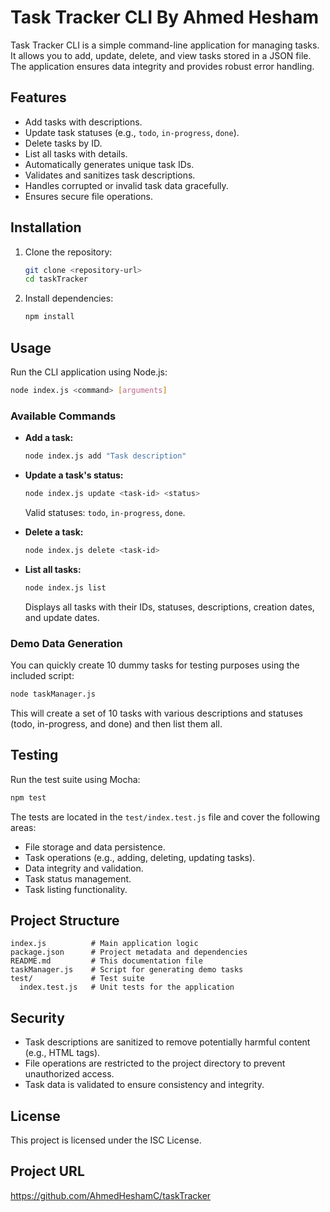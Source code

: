 # Task Tracker CLI By Ahmed Hesham

Task Tracker CLI is a simple command-line application for managing tasks. It allows you to add, update, delete, and view tasks stored in a JSON file. The application ensures data integrity and provides robust error handling.

## Features

- Add tasks with descriptions.
- Update task statuses (e.g., `todo`, `in-progress`, `done`).
- Delete tasks by ID.
- List all tasks with details.
- Automatically generates unique task IDs.
- Validates and sanitizes task descriptions.
- Handles corrupted or invalid task data gracefully.
- Ensures secure file operations.

## Installation

1. Clone the repository:
   ```bash
   git clone <repository-url>
   cd taskTracker
   ```

2. Install dependencies:
   ```bash
   npm install
   ```

## Usage

Run the CLI application using Node.js:

```bash
node index.js <command> [arguments]
```

### Available Commands

- **Add a task:**
  ```bash
  node index.js add "Task description"
  ```

- **Update a task's status:**
  ```bash
  node index.js update <task-id> <status>
  ```
  Valid statuses: `todo`, `in-progress`, `done`.

- **Delete a task:**
  ```bash
  node index.js delete <task-id>
  ```

- **List all tasks:**
  ```bash
  node index.js list
  ```
  Displays all tasks with their IDs, statuses, descriptions, creation dates, and update dates.

### Demo Data Generation

You can quickly create 10 dummy tasks for testing purposes using the included script:

```bash
node taskManager.js
```

This will create a set of 10 tasks with various descriptions and statuses (todo, in-progress, and done) and then list them all.

## Testing

Run the test suite using Mocha:

```bash
npm test
```

The tests are located in the `test/index.test.js` file and cover the following areas:

- File storage and data persistence.
- Task operations (e.g., adding, deleting, updating tasks).
- Data integrity and validation.
- Task status management.
- Task listing functionality.

## Project Structure

```
index.js          # Main application logic
package.json      # Project metadata and dependencies
README.md         # This documentation file
taskManager.js    # Script for generating demo tasks
test/             # Test suite
  index.test.js   # Unit tests for the application
```

## Security

- Task descriptions are sanitized to remove potentially harmful content (e.g., HTML tags).
- File operations are restricted to the project directory to prevent unauthorized access.
- Task data is validated to ensure consistency and integrity.

## License

This project is licensed under the ISC License.

## Project URL
https://github.com/AhmedHeshamC/taskTracker

